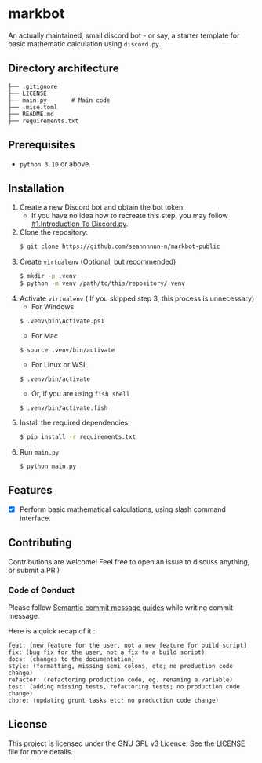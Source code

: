# markbot

An actually maintained, small discord bot - or say, a starter template for basic mathematic calculation using `discord.py`.

## Directory architecture

```
├── .gitignore
├── LICENSE
├── main.py       # Main code
├── .mise.toml    
├── README.md
├── requirements.txt
```

## Prerequisites
- `python 3.10` or above.
## Installation

1. Create a new Discord bot and obtain the bot token. 
   - If you have no idea how to recreate this step, you may follow  [#1.Introduction To Discord.py](https://dev.to/mannu/1-introduction-to-discordpy-3c3j).
1. Clone the repository:
   ```bash
   $ git clone https://github.com/seannnnnn-n/markbot-public
   ```
1. Create `virtualenv` (Optional, but recommended)
   ```bash
   $ mkdir -p .venv 
   $ python -m venv /path/to/this/repository/.venv
   ```
1. Activate `virtualenv` ( If you skipped step 3, this process is unnecessary)
   - For Windows
   ```
   $ .venv\bin\Activate.ps1
   ```
   - For Mac
   ```
   $ source .venv/bin/activate
   ```
   - For Linux or WSL
   ```
   $ .venv/bin/activate
   ```
   - Or, if you are using `fish shell`
   ```
   $ .venv/bin/activate.fish
   ```
1. Install the required dependencies:
   ```bash
   $ pip install -r requirements.txt
   ```
1. Run `main.py`
   ```
   $ python main.py
   ```

## Features

- [x] Perform basic mathematical calculations, using slash command interface.

## Contributing

Contributions are welcome! Feel free to open an issue to discuss anything, or submit a PR:)

### Code of Conduct

Please follow [Semantic commit message guides](https://gist.github.com/joshbuchea/6f47e86d2510bce28f8e7f42ae84c716) while writing commit message.

Here is a quick recap of it :

```
feat: (new feature for the user, not a new feature for build script)
fix: (bug fix for the user, not a fix to a build script)
docs: (changes to the documentation)
style: (formatting, missing semi colons, etc; no production code change)
refactor: (refactoring production code, eg. renaming a variable)
test: (adding missing tests, refactoring tests; no production code change)
chore: (updating grunt tasks etc; no production code change)
```

## License

This project is licensed under the GNU GPL v3 Licence. See the [LICENSE](LICENSE) file for more details.